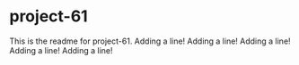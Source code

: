 # project-61

This is the readme for project-61.
Adding a line!
Adding a line!
Adding a line!
Adding a line!
Adding a line!
